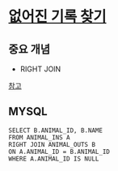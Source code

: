 # [없어진 기록 찾기](https://programmers.co.kr/learn/courses/30/lessons/59042)

## 중요 개념
- RIGHT JOIN

[참고](https://chlgpdus921.github.io/basecamp/MySQL-JOIN/)


## MYSQL
```
SELECT B.ANIMAL_ID, B.NAME
FROM ANIMAL_INS A
RIGHT JOIN ANIMAL_OUTS B
ON A.ANIMAL_ID = B.ANIMAL_ID
WHERE A.ANIMAL_ID IS NULL
```